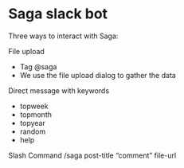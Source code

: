 # Saga slack bot
Three ways to interact with Saga:

File upload
* Tag @saga
* We use the file upload dialog to gather the data

Direct message with keywords
* topweek 
* topmonth
* topyear
* random
* help

Slash Command
/saga post-title “comment” file-url
